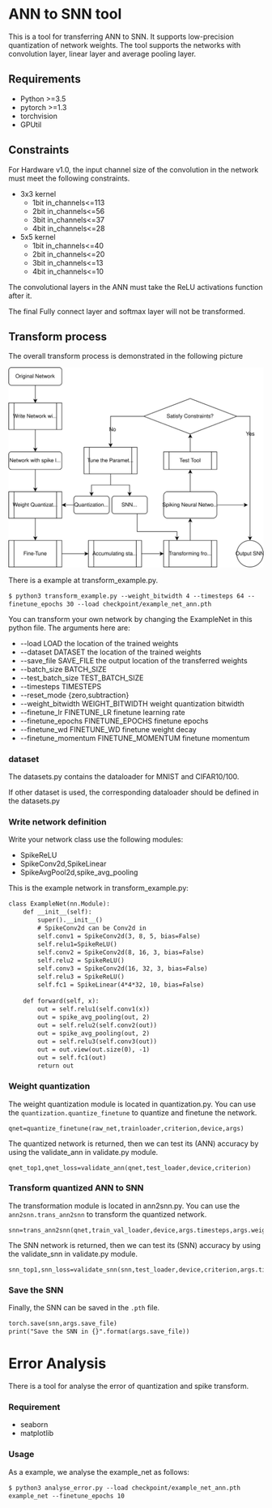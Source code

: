 # ANN to SNN tool

This is a tool for transferring ANN to SNN.
It supports low-precision quantization of network weights.
The tool supports the networks with convolution layer,
linear layer and average pooling layer.

## Requirements
* Python >=3.5
* pytorch >=1.3
* torchvision
* GPUtil

## Constraints
For Hardware v1.0, the input channel size of the convolution
in the network
must meet the following constraints.
* 3x3 kernel
  * 1bit in_channels<=113
  * 2bit in_channels<=56
  * 3bit in_channels<=37
  * 4bit in_channels<=28
* 5x5 kernel
  * 1bit in_channels<=40
  * 2bit in_channels<=20
  * 3bit in_channels<=13
  * 4bit in_channels<=10

The convolutional layers in the ANN must
take the ReLU activations function after it.

The final Fully connect layer and softmax layer will
not be transformed.

## Transform process
The overall transform process is demonstrated in the following picture

<div align=center>

![process_pic](./pics/process.svg)
</div>

There is a example at transform_example.py.

```shell
$ python3 transform_example.py --weight_bitwidth 4 --timesteps 64 --finetune_epochs 30 --load checkpoint/example_net_ann.pth
```

You can transform your own network by changing the ExampleNet in this python file.
The arguments here are:
* --load LOAD
                        the location of the trained weights
*  --dataset DATASET     the location of the trained weights
*  --save_file SAVE_FILE
                        the output location of the transferred weights
*   --batch_size BATCH_SIZE
*   --test_batch_size TEST_BATCH_SIZE
*   --timesteps TIMESTEPS
*   --reset_mode {zero,subtraction}
*   --weight_bitwidth WEIGHT_BITWIDTH
                        weight quantization bitwidth
*   --finetune_lr FINETUNE_LR
                        finetune learning rate
*   --finetune_epochs FINETUNE_EPOCHS
                        finetune epochs
*   --finetune_wd FINETUNE_WD
                        finetune weight decay
*   --finetune_momentum FINETUNE_MOMENTUM
                        finetune momentum


### dataset
The datasets.py contains the dataloader for MNIST and CIFAR10/100.

If other dataset is used,
the corresponding dataloader should be defined in the datasets.py

### Write network definition
Write your network class use the following modules:
* SpikeReLU
* SpikeConv2d,SpikeLinear
* SpikeAvgPool2d,spike_avg_pooling

This is the example network in transform_example.py:
```pytho3
class ExampleNet(nn.Module):
    def __init__(self):
        super().__init__()
        # SpikeConv2d can be Conv2d in
        self.conv1 = SpikeConv2d(3, 8, 5, bias=False)
        self.relu1=SpikeReLU()
        self.conv2 = SpikeConv2d(8, 16, 3, bias=False)
        self.relu2 = SpikeReLU()
        self.conv3 = SpikeConv2d(16, 32, 3, bias=False)
        self.relu3 = SpikeReLU()
        self.fc1 = SpikeLinear(4*4*32, 10, bias=False)

    def forward(self, x):
        out = self.relu1(self.conv1(x))
        out = spike_avg_pooling(out, 2)
        out = self.relu2(self.conv2(out))
        out = spike_avg_pooling(out, 2)
        out = self.relu3(self.conv3(out))
        out = out.view(out.size(0), -1)
        out = self.fc1(out)
        return out
```


### Weight quantization
The weight quantization module is located in quantization.py.
You can use the `quantization.quantize_finetune` to quantize and finetune the network.

```python3
qnet=quantize_finetune(raw_net,trainloader,criterion,device,args)
```

The quantized network is returned, then we can test its (ANN) accuracy
by using the validate_ann in validate.py module.

```python3
qnet_top1,qnet_loss=validate_ann(qnet,test_loader,device,criterion)
```

### Transform quantized ANN to SNN
The transformation module is located in ann2snn.py.
You can use the `ann2snn.trans_ann2snn` to transform the quantized network.

```python3
snn=trans_ann2snn(qnet,train_val_loader,device,args.timesteps,args.weight_bitwidth)
```

The SNN network is returned, then we can test its (SNN) accuracy
by using the validate_snn in validate.py module.

```python3
snn_top1,snn_loss=validate_snn(snn,test_loader,device,criterion,args.timesteps)
```

### Save the SNN
Finally, the SNN can be saved in the `.pth` file.
```python3
torch.save(snn,args.save_file)
print("Save the SNN in {}".format(args.save_file))
```

# Error Analysis

There is a tool for analyse the error of quantization and spike transform.

### Requirement
* seaborn
* matplotlib

### Usage
As a example, we analyse the example_net as follows:
```shell
$ python3 analyse_error.py --load checkpoint/example_net_ann.pth example_net --finetune_epochs 10
```
